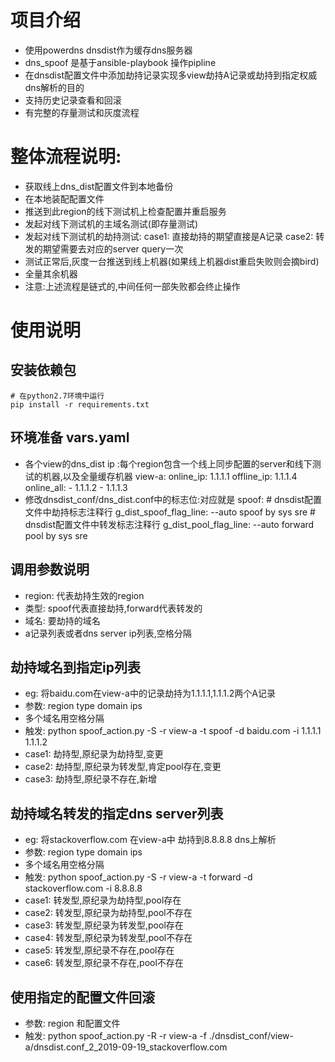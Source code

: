 # 项目介绍
- 使用powerdns dnsdist作为缓存dns服务器
- dns_spoof 是基于ansible-playbook 操作pipline
- 在dnsdist配置文件中添加劫持记录实现多view劫持A记录或劫持到指定权威dns解析的目的
- 支持历史记录查看和回滚
- 有完整的存量测试和灰度流程

# 整体流程说明:
- 获取线上dns_dist配置文件到本地备份
- 在本地装配配置文件
- 推送到此region的线下测试机上检查配置并重启服务
- 发起对线下测试机的主域名测试(即存量测试)
- 发起对线下测试机的劫持测试: case1: 直接劫持的期望直接是A记录 case2: 转发的期望需要去对应的server query一次
- 测试正常后,灰度一台推送到线上机器(如果线上机器dist重启失败则会摘bird)
- 全量其余机器
- 注意:上述流程是链式的,中间任何一部失败都会终止操作


# 使用说明

## 安装依赖包
```
# 在python2.7环境中运行
pip install -r requirements.txt 
```
## 环境准备 vars.yaml
- 各个view的dns_dist ip :每个region包含一个线上同步配置的server和线下测试的机器,以及全量缓存机器
  view-a:
    online_ip: 1.1.1.1
    offline_ip: 1.1.1.4
    online_all:
      - 1.1.1.2
      - 1.1.1.3
- 修改dnsdist_conf/dns_dist.conf中的标志位:对应就是
  spoof:
      # dnsdist配置文件中劫持标志注释行
      g_dist_spoof_flag_line: --auto spoof by sys sre
      # dnsdist配置文件中转发标志注释行
      g_dist_pool_flag_line: --auto forward pool by sys sre  

## 调用参数说明
- region: 代表劫持生效的region
- 类型: spoof代表直接劫持,forward代表转发的
- 域名: 要劫持的域名
- a记录列表或者dns server ip列表,空格分隔

## 劫持域名到指定ip列表 
- eg: 将baidu.com在view-a中的记录劫持为1.1.1.1,1.1.1.2两个A记录
- 参数: region type domain ips 
- 多个域名用空格分隔
- 触发: python spoof_action.py  -S -r view-a -t spoof  -d baidu.com -i  1.1.1.1 1.1.1.2
- case1: 劫持型,原纪录为劫持型,变更
- case2: 劫持型,原纪录为转发型,肯定pool存在,变更
- case3: 劫持型,原纪录不存在,新增


## 劫持域名转发的指定dns server列表
- eg: 将stackoverflow.com 在view-a中 劫持到8.8.8.8 dns上解析
- 参数: region type domain ips 
- 多个域名用空格分隔
- 触发: python spoof_action.py  -S -r view-a -t forward  -d  stackoverflow.com -i  8.8.8.8
- case1: 转发型,原纪录为劫持型,pool存在
- case2: 转发型,原纪录为劫持型,pool不存在
- case3: 转发型,原纪录为转发型,pool存在
- case4: 转发型,原纪录为转发型,pool不存在
- case5: 转发型,原纪录不存在,pool存在
- case6: 转发型,原纪录不存在,pool不存在

## 使用指定的配置文件回滚
- 参数: region 和配置文件
- 触发: python spoof_action.py  -R -r view-a -f ./dnsdist_conf/view-a/dnsdist.conf_2_2019-09-19_stackoverflow.com





